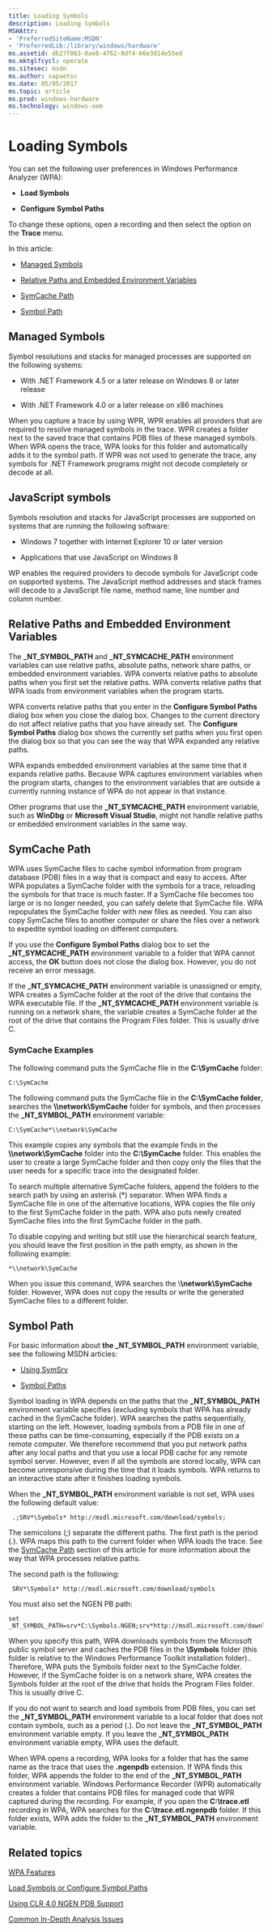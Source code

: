 ```yaml
---
title: Loading Symbols
description: Loading Symbols
MSHAttr:
- 'PreferredSiteName:MSDN'
- 'PreferredLib:/library/windows/hardware'
ms.assetid: db27f063-0ae8-4762-8df4-66e3d14e55ed
ms.mktglfcycl: operate
ms.sitesec: msdn
ms.author: sapaetsc
ms.date: 05/05/2017
ms.topic: article
ms.prod: windows-hardware
ms.technology: windows-oem
---
```


# Loading Symbols


You can set the following user preferences in Windows Performance Analyzer (WPA):

-   **Load Symbols**

-   **Configure Symbol Paths**

To change these options, open a recording and then select the option on the **Trace** menu.

In this article:

-   [Managed Symbols](#mansym)

-   [Relative Paths and Embedded Environment Variables](#relative)

-   [SymCache Path](#symcachepath)

-   [Symbol Path](#symbolpath)

## <a href="" id="mansym"></a>Managed Symbols


Symbol resolutions and stacks for managed processes are supported on the following systems:

-   With .NET Framework 4.5 or a later release on Windows 8 or later release

-   With .NET Framework 4.0 or a later release on x86 machines

When you capture a trace by using WPR, WPR enables all providers that are required to resolve managed symbols in the trace. WPR creates a folder next to the saved trace that contains PDB files of these managed symbols. When WPA opens the trace, WPA looks for this folder and automatically adds it to the symbol path. If WPR was not used to generate the trace, any symbols for .NET Framework programs might not decode completely or decode at all.

## JavaScript symbols


Symbols resolution and stacks for JavaScript processes are supported on systems that are running the following software:

-   Windows 7 together with Internet Explorer 10 or later version

-   Applications that use JavaScript on Windows 8

WP enables the required providers to decode symbols for JavaScript code on supported systems. The JavaScript method addresses and stack frames will decode to a JavaScript file name, method name, line number and column number.

## <a href="" id="relative"></a>Relative Paths and Embedded Environment Variables


The **\_NT\_SYMBOL\_PATH** and **\_NT\_SYMCACHE\_PATH** environment variables can use relative paths, absolute paths, network share paths, or embedded environment variables. WPA converts relative paths to absolute paths when you first set the relative paths. WPA converts relative paths that WPA loads from environment variables when the program starts.

WPA converts relative paths that you enter in the **Configure Symbol Paths** dialog box when you close the dialog box. Changes to the current directory do not affect relative paths that you have already set. The **Configure Symbol Paths** dialog box shows the currently set paths when you first open the dialog box so that you can see the way that WPA expanded any relative paths.

WPA expands embedded environment variables at the same time that it expands relative paths. Because WPA captures environment variables when the program starts, changes to the environment variables that are outside a currently running instance of WPA do not appear in that instance.

Other programs that use the **\_NT\_SYMCACHE\_PATH** environment variable, such as **WinDbg** or **Microsoft Visual Studio**, might not handle relative paths or embedded environment variables in the same way.

## <a href="" id="symcachepath"></a>SymCache Path


WPA uses SymCache files to cache symbol information from program database (PDB) files in a way that is compact and easy to access. After WPA populates a SymCache folder with the symbols for a trace, reloading the symbols for that trace is much faster. If a SymCache file becomes too large or is no longer needed, you can safely delete that SymCache file. WPA repopulates the SymCache folder with new files as needed. You can also copy SymCache files to another computer or share the files over a network to expedite symbol loading on different computers.

If you use the **Configure Symbol Paths** dialog box to set the **\_NT\_SYMCACHE\_PATH** environment variable to a folder that WPA cannot access, the **OK** button does not close the dialog box. However, you do not receive an error message.

If the **\_NT\_SYMCACHE\_PATH** environment variable is unassigned or empty, WPA creates a SymCache folder at the root of the drive that contains the WPA executable file. If the **\_NT\_SYMCACHE\_PATH** environment variable is running on a network share, the variable creates a SymCache folder at the root of the drive that contains the Program Files folder. This is usually drive C.

### SymCache Examples

The following command puts the SymCache file in the **C:\\SymCache** folder:

```
C:\SymCache
```

The following command puts the SymCache file in the **C:\\SymCache folder**, searches the **\\\\network\\SymCache** folder for symbols, and then processes the **\_NT\_SYMBOL\_PATH** environment variable:

```
C:\SymCache*\\network\SymCache
```

This example copies any symbols that the example finds in the **\\\\network\\SymCache** folder into the **C:\\SymCache** folder. This enables the user to create a large SymCache folder and then copy only the files that the user needs for a specific trace into the designated folder.

To search multiple alternative SymCache folders, append the folders to the search path by using an asterisk (\*) separator. When WPA finds a SymCache file in one of the alternative locations, WPA copies the file only to the first SymCache folder in the path. WPA also puts newly created SymCache files into the first SymCache folder in the path.

To disable copying and writing but still use the hierarchical search feature, you should leave the first position in the path empty, as shown in the following example:

```
*\\network\SymCache
```

When you issue this command, WPA searches the \\**\\network\\SymCache** folder. However, WPA does not copy the results or write the generated SymCache files to a different folder.

## <a href="" id="symbolpath"></a>Symbol Path


For basic information about **the \_NT\_SYMBOL\_PATH** environment variable, see the following MSDN articles:

-   [Using SymSrv](http://go.microsoft.com/fwlink/p/?linkid=226201)

-   [Symbol Paths](http://go.microsoft.com/fwlink/p/?linkid=226202)

Symbol loading in WPA depends on the paths that the **\_NT\_SYMBOL\_PATH** environment variable specifies (excluding symbols that WPA has already cached in the SymCache folder). WPA searches the paths sequentially, starting on the left. However, loading symbols from a PDB file in one of these paths can be time-consuming, especially if the PDB exists on a remote computer. We therefore recommend that you put network paths after any local paths and that you use a local PDB cache for any remote symbol server. However, even if all the symbols are stored locally, WPA can become unresponsive during the time that it loads symbols. WPA returns to an interactive state after it finishes loading symbols.

When the **\_NT\_SYMBOL\_PATH** environment variable is not set, WPA uses the following default value:

```
 .;SRV*\Symbols* http://msdl.microsoft.com/download/symbols;
```

The semicolons (;) separate the different paths. The first path is the period (.). WPA maps this path to the current folder when WPA loads the trace. See the [SymCache Path](#symcachepath) section of this article for more information about the way that WPA processes relative paths.

The second path is the following:

```
 SRV*\Symbols* http://msdl.microsoft.com/download/symbols
```

You must also set the NGEN PB path:

```
set _NT_SYMBOL_PATH=srv*C:\Symbols.NGEN;srv*http://msdl.microsoft.com/download/symbols
```

When you specify this path, WPA downloads symbols from the Microsoft public symbol server and caches the PDB files in the **\\Symbols** folder (this folder is relative to the Windows Performance Toolkit installation folder).. Therefore, WPA puts the Symbols folder next to the SymCache folder. However, if the SymCache folder is on a network share, WPA creates the Symbols folder at the root of the drive that holds the Program Files folder. This is usually drive C.

If you do not want to search and load symbols from PDB files, you can set the **\_NT\_SYMBOL\_PATH** environment variable to a local folder that does not contain symbols, such as a period (.). Do not leave the **\_NT\_SYMBOL\_PATH** environment variable empty. If you leave the **\_NT\_SYMBOL\_PATH** environment variable empty, WPA uses the default.

When WPA opens a recording, WPA looks for a folder that has the same name as the trace that uses the **.ngenpdb** extension. If WPA finds this folder, WPA appends the folder to the end of the **\_NT\_SYMBOL\_PATH** environment variable. Windows Performance Recorder (WPR) automatically creates a folder that contains PDB files for managed code that WPR captured during the recording. For example, if you open the **C:\\trace.etl** recording in WPA, WPA searches for the **C:\\trace.etl.ngenpdb** folder. If this folder exists, WPA adds the folder to the **\_NT\_SYMBOL\_PATH** environment variable.

## Related topics


[WPA Features](wpa-features.md)

[Load Symbols or Configure Symbol Paths](load-symbols-or-configure-symbol-paths.md)

[Using CLR 4.0 NGEN PDB Support](using-clr-40-ngen-pdb-support.md)

[Common In-Depth Analysis Issues](../assessments/common-in-depth-analysis-issues.md)

 

 







